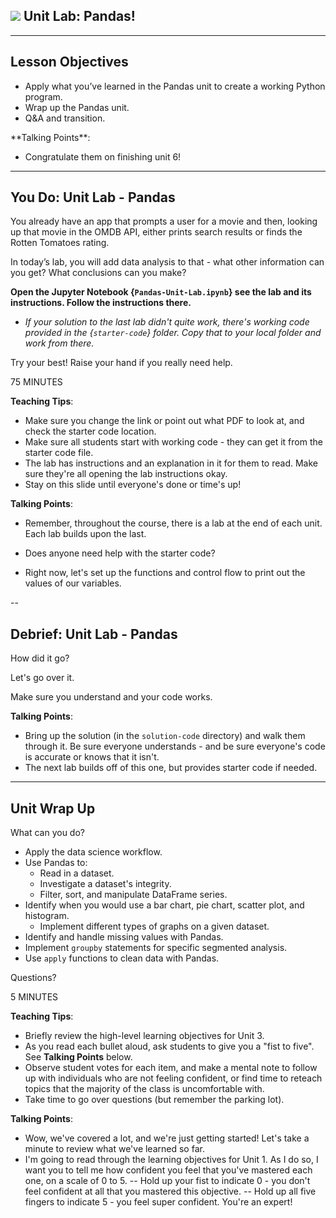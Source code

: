 <!--
title: Intro to Programming with Variables
type: lesson
duration: "01:30"
creator: Joseph Nelson
-->

## ![](https://ga-dash.s3.amazonaws.com/production/assets/logo-9f88ae6c9c3871690e33280fcf557f33.png) Unit Lab: Pandas!

<!--

## Overview
This lesson consists of a hands-on lab during which learners will independently create a working Python program. This lab builds on the previous lab, so starter code (which is the same solution code as the previous lab) is provided for them. You simply need to introduce the lab, make sure they have working starter code, make sure they can access the lab doc, and wait in case of questions; at the end, go over the solution (in the `solution-code` folder).

## Learning Objectives
In this lesson, students will:
- Apply what they've learned in Unit 6 (Pandas) to create a working Python program.


## Duration
90 minutes

## Suggested Agenda

| Time | Activity |
| --- | --- |
| 0:00 - 0:05 | Welcome / Set up |
| 0:05 - 1:20 | Work Time |
| 1:20 - 1:30 | Q&A + Close |

## Before Class: Preparation
- Before class, complete the lab yourself to ensure you’re familiar with the solution, as well as the various challenges learners might encounter.

## In Class: Materials
- Projector
- Internet connection
- Python 3.0
- Lab directions

-->

---

## Lesson Objectives

- Apply what you’ve learned in the Pandas unit to create a working Python program.
- Wrap up the Pandas unit.
- Q&A and transition.


<aside class="notes">
**Talking Points**:

- Congratulate them on finishing unit 6!

</aside>

---

## You Do: Unit Lab - Pandas

You already have an app that prompts a user for a movie and then, looking up that movie in the OMDB API, either prints search results or finds the Rotten Tomatoes rating.

In today’s lab, you will add data analysis to that - what other information can you get? What conclusions can you make?

**Open the Jupyter Notebook {`Pandas-Unit-Lab.ipynb`} see the lab and its instructions. Follow the instructions there.**

- *If your solution to the last lab didn't quite work, there's working code provided in the {`starter-code`} folder. Copy that to your local folder and work from there.*

Try your best! Raise your hand if you really need help.


<aside class="notes">

75 MINUTES

**Teaching Tips**:

- Make sure you change the link or point out what PDF to look at, and check the starter code location.
- Make sure all students start with working code - they can get it from the starter code file.
- The lab has instructions and an explanation in it for them to read. Make sure they're all opening the lab instructions okay.
- Stay on this slide until everyone's done or time's up!

**Talking Points**:

- Remember, throughout the course, there is a lab at the end of each unit. Each lab builds upon the last.

- Does anyone need help with the starter code?

- Right now, let's set up the functions and control flow to print out the values of our variables.

</aside>

--

## Debrief: Unit Lab - Pandas

How did it go?

Let's go over it.

Make sure you understand and your code works.

<aside class="notes">

**Talking Points**:

- Bring up the solution (in the `solution-code` directory) and walk them through it. Be sure everyone understands - and be sure everyone's code is accurate or knows that it isn't.
- The next lab builds off of this one, but provides starter code if needed.

</aside>

---

## Unit Wrap Up

What can you do?

- Apply the data science workflow.
- Use Pandas to:
    - Read in a dataset.
    - Investigate a dataset's integrity.
    - Filter, sort, and manipulate DataFrame series.
- Identify when you would use a bar chart, pie chart, scatter plot, and histogram.
    - Implement different types of graphs on a given dataset.
- Identify and handle missing values with Pandas.
- Implement `groupby` statements for specific segmented analysis.
- Use `apply` functions to clean data with Pandas.

Questions?

<aside class="notes">

5 MINUTES

**Teaching Tips**:
- Briefly review the high-level learning objectives for Unit 3.
- As you read each bullet aloud, ask students to give you a "fist to five". See **Talking Points** below.
- Observe student votes for each item, and make a mental note to follow up with individuals who are not feeling confident, or find time to reteach topics that the majority of the class is uncomfortable with.
- Take time to go over questions (but remember the parking lot).

**Talking Points**:
- Wow, we've covered a lot, and we're just getting started! Let's take a minute to review what we've learned so far.
- I'm going to read through the learning objectives for Unit 1. As I do so, I want you to tell me how confident you feel that you've mastered each one, on a scale of 0 to 5.
-- Hold up your fist to indicate 0 - you don't feel confident at all that you mastered this objective.
-- Hold up all five fingers to indicate 5 - you feel super confident. You're an expert!

</aside>

